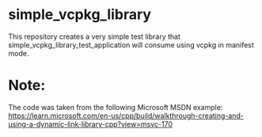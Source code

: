 # simple_vcpkg_library
This repository creates a very simple test library that simple_vcpkg_library_test_application will consume using vcpkg in manifest mode.

# Note: 
The code was taken from the following Microsoft MSDN example: https://learn.microsoft.com/en-us/cpp/build/walkthrough-creating-and-using-a-dynamic-link-library-cpp?view=msvc-170

